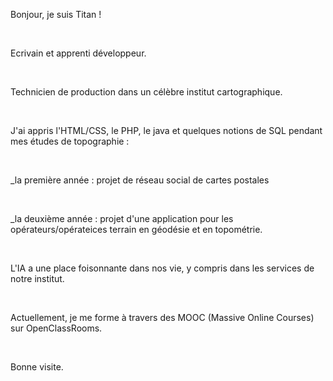 <p>Bonjour, je suis Titan !</p><br />
<p>Ecrivain et apprenti développeur.</p><br />
<p>Technicien de production dans un célèbre institut cartographique.</p><br />
<p>J'ai appris l'HTML/CSS, le PHP, le java et quelques notions de SQL pendant mes études de topographie :</p><br />
<p>_la première année : projet de réseau social de cartes postales</p><br />
<p>_la deuxième année : projet d'une application pour les opérateurs/opérateices terrain en géodésie et en topométrie.</p><br />

<p>L'IA a une place foisonnante dans nos vie, y compris dans les services de notre institut.</p><br />

<p>Actuellement, je me forme à travers des MOOC (Massive Online Courses) sur OpenClassRooms.</p><br />
<p>Bonne visite.</p>

